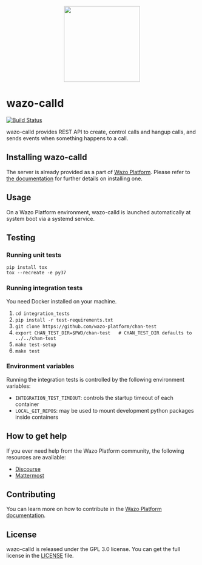 <p align="center"><img src="https://github.com/wazo-platform/wazo-platform.org/raw/master/static/images/logo.png" height="200"></p>

# wazo-calld

[![Build Status](https://jenkins.wazo.community/buildStatus/icon?job=wazo-calld)](https://jenkins.wazo.community/job/wazo-calld)

wazo-calld provides REST API to create, control calls and hangup calls, and sends events when something happens to a call.

## Installing wazo-calld

The server is already provided as a part of [Wazo Platform](https://wazo-platform.org/uc-doc/).
Please refer to [the documentation](https://wazo-platform.org/uc-doc/installation/installsystem) for
further details on installing one.

## Usage

On a Wazo Platform environment, wazo-calld is launched automatically at system boot via a systemd service.

## Testing

### Running unit tests

```
pip install tox
tox --recreate -e py37
```

### Running integration tests

You need Docker installed on your machine.

1. ```cd integration_tests```
2. ```pip install -r test-requirements.txt```
3. ```git clone https://github.com/wazo-platform/chan-test```
4. ```export CHAN_TEST_DIR=$PWD/chan-test   # CHAN_TEST_DIR defaults to ../../chan-test```
4. ```make test-setup```
5. ```make test```

### Environment variables

Running the integration tests is controlled by the following environment variables:

* `INTEGRATION_TEST_TIMEOUT`: controls the startup timeout of each container
* `LOCAL_GIT_REPOS`: may be used to mount development python packages inside containers

## How to get help

If you ever need help from the Wazo Platform community, the following resources are available:

* [Discourse](https://wazo-platform.discourse.group/)
* [Mattermost](https://mm.wazo.community)

## Contributing

You can learn more on how to contribute in the [Wazo Platform documentation](https://wazo-platform.org/contribute/code).

## License

wazo-calld is released under the GPL 3.0 license. You can get the full license in the [LICENSE](LICENSE) file.
